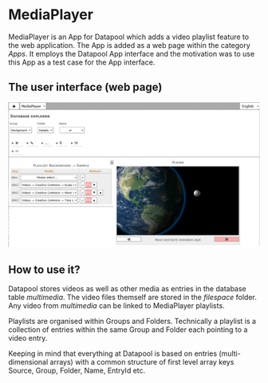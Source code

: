 # MediaPlayer
MediaPlayer is an App for Datapool which adds a video playlist feature to the web application. The App is added as a web page within the category *Apps*. It employs the Datapool App interface and the motivation was to use this App as a test case for the App interface.
## The user interface (web page)
![Web page screenshot](./assets/sample-playlist.png)
## How to use it?
Datapool stores videos as well as other media as entries in the database table *multimedia*. The video files themself are stored in the *filespace* folder. Any video from *multimedia* can be linked to MediaPlayer playlists.

Playlists are organised within Groups and Folders. Technically a playlist is a collection of entries within the same Group and Folder each pointing to a video entry.

Keeping in mind that everything at Datapool is based on entries (multi-dimensional arrays) with a common structure of first level array keys Source, Group, Folder, Name, EntryId etc.   

